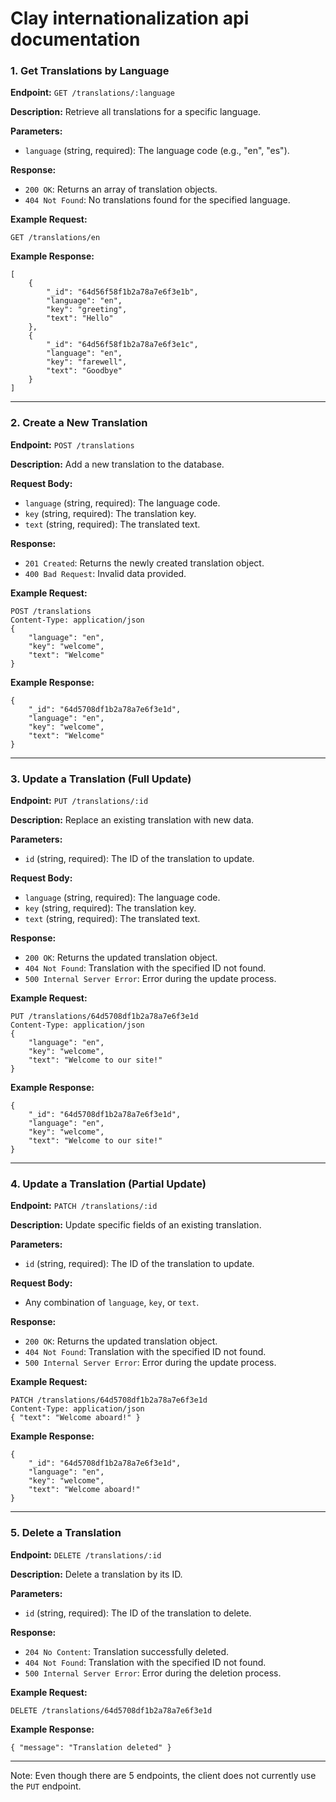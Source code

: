 # Clay internationalization api documentation

### 1. Get Translations by Language

**Endpoint:** `GET /translations/:language`

**Description:** Retrieve all translations for a specific language.

**Parameters:**

- `language` (string, required): The language code (e.g., "en", "es").

**Response:**

- `200 OK`: Returns an array of translation objects.
- `404 Not Found`: No translations found for the specified language.

**Example Request:**

`GET /translations/en`

**Example Response:**

```
[
	{
		"_id": "64d56f58f1b2a78a7e6f3e1b",
		"language": "en",
		"key": "greeting",
		"text": "Hello"
	},
	{
		"_id": "64d56f58f1b2a78a7e6f3e1c",
		"language": "en",
		"key": "farewell",
		"text": "Goodbye"
	}
]
```

---

### 2. Create a New Translation

**Endpoint:** `POST /translations`

**Description:** Add a new translation to the database.

**Request Body:**

- `language` (string, required): The language code.
- `key` (string, required): The translation key.
- `text` (string, required): The translated text.

**Response:**

- `201 Created`: Returns the newly created translation object.
- `400 Bad Request`: Invalid data provided.

**Example Request:**

```
POST /translations
Content-Type: application/json
{
	"language": "en",
	"key": "welcome",
	"text": "Welcome"
}
```

**Example Response:**

```
{
	"_id": "64d5708df1b2a78a7e6f3e1d",
	"language": "en",
	"key": "welcome",
	"text": "Welcome"
}
```

---

### 3. Update a Translation (Full Update)

**Endpoint:** `PUT /translations/:id`

**Description:** Replace an existing translation with new data.

**Parameters:**

- `id` (string, required): The ID of the translation to update.

**Request Body:**

- `language` (string, required): The language code.
- `key` (string, required): The translation key.
- `text` (string, required): The translated text.

**Response:**

- `200 OK`: Returns the updated translation object.
- `404 Not Found`: Translation with the specified ID not found.
- `500 Internal Server Error`: Error during the update process.

**Example Request:**

```
PUT /translations/64d5708df1b2a78a7e6f3e1d
Content-Type: application/json
{
	"language": "en",
	"key": "welcome",
	"text": "Welcome to our site!"
}
```

**Example Response:**

```
{
	"_id": "64d5708df1b2a78a7e6f3e1d",
	"language": "en",
	"key": "welcome",
	"text": "Welcome to our site!"
}
```

---

### 4. Update a Translation (Partial Update)

**Endpoint:** `PATCH /translations/:id`

**Description:** Update specific fields of an existing translation.

**Parameters:**

- `id` (string, required): The ID of the translation to update.

**Request Body:**

- Any combination of `language`, `key`, or `text`.

**Response:**

- `200 OK`: Returns the updated translation object.
- `404 Not Found`: Translation with the specified ID not found.
- `500 Internal Server Error`: Error during the update process.

**Example Request:**

```
PATCH /translations/64d5708df1b2a78a7e6f3e1d
Content-Type: application/json
{ "text": "Welcome aboard!" }
```

**Example Response:**

```
{
	"_id": "64d5708df1b2a78a7e6f3e1d",
	"language": "en",
	"key": "welcome",
	"text": "Welcome aboard!"
}
```

---

### 5. Delete a Translation

**Endpoint:** `DELETE /translations/:id`

**Description:** Delete a translation by its ID.

**Parameters:**

- `id` (string, required): The ID of the translation to delete.

**Response:**

- `204 No Content`: Translation successfully deleted.
- `404 Not Found`: Translation with the specified ID not found.
- `500 Internal Server Error`: Error during the deletion process.

**Example Request:**

`DELETE /translations/64d5708df1b2a78a7e6f3e1d`

**Example Response:**

`{ "message": "Translation deleted" }`

---

Note: Even though there are 5 endpoints, the client does not currently use the `PUT` endpoint.

